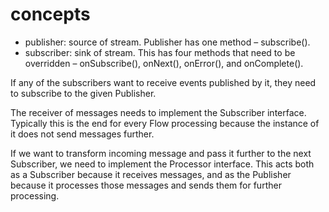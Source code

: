 # concepts

- publisher: source of stream. Publisher has one method – subscribe().
- subscriber: sink of stream. This has four methods that need to be overridden – onSubscribe(), onNext(), onError(), and onComplete().

If any of the subscribers want to receive events published by it, they need to subscribe to the given Publisher.

The receiver of messages needs to implement the Subscriber interface. Typically this is the end for every Flow processing because the instance of it does not send messages further.

If we want to transform incoming message and pass it further to the next Subscriber, we need to implement the Processor interface. This acts both as a Subscriber because it receives messages, and as the Publisher because it processes those messages and sends them for further processing.